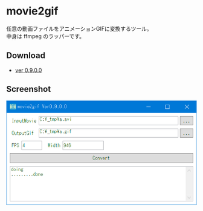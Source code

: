 # movie2gif

任意の動画ファイルをアニメーションGIFに変換するツール。  
中身は ffmpeg のラッパーです。

## Download
- [ver 0.9.0.0](https://github.com/kobake/movie2gif/raw/master/archives/movie2gif_v0.9.0.0.zip)

## Screenshot
![screenshot](https://raw.githubusercontent.com/kobake/movie2gif/master/screenshots/screenshot.png?token=ACyzLmOIHSXHPJq2dYFW3h6PNo7AXhYdks5YVR54wA%3D%3D)
